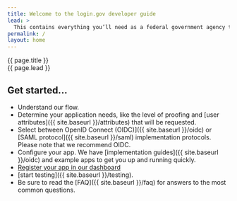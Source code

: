 ```yaml
---
title: Welcome to the login.gov developer guide
lead: >
  This contains everything you’ll need as a federal government agency to integrate and deploy your application with <a href="https://login.gov">login.gov</a>.
permalink: /
layout: home
---
```


<section class="usa-section usa-section-dark">
  <div class="grid-container">
    <div class="usa-display text-accent-cool">{{ page.title }}</div>
    <div class="usa-font-lead">{{ page.lead }}</div>
  </div>
</section>

<section class="grid-container usa-prose" markdown="1">

# Get started...

- Understand our flow.
- Determine your application needs, like the level of proofing and [user attributes]({{ site.baseurl }}/attributes) that will be requested.
- Select between OpenID Connect (OIDC)]({{ site.baseurl }}/oidc) or [SAML protocol]({{ site.baseurl }}/saml) implementation protocols. Please note that we recommend OIDC.
- Configure your app. We have [implementation guides]({{ site.baseurl }}/oidc) and example apps to get you up and running quickly.
- [Register your app in our dashboard](https://share.hsforms.com/16DIoo--rTU2xbNW1MShkBg3ak9e)
- [start testing]({{ site.baseurl }}/testing).
- Be sure to read the [FAQ]({{ site.baseurl }}/faq) for answers to the most common questions.

</section>
